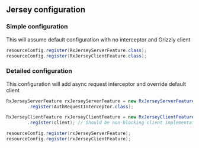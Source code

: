 ## Jersey configuration 
### Simple configuration
This will assume default configuration with no interceptor and Grizzly client
```java
resourceConfig.register(RxJerseyServerFeature.class);
resourceConfig.register(RxJerseyClientFeature.class);
```


### Detailed configuration
This configuration will add async request interceptor and override default client
```java
RxJerseyServerFeature rxJerseyServerFeature = new RxJerseyServerFeature()
        .register(AuthRequestInterceptor.class);

RxJerseyClientFeature rxJerseyClientFeature = new RxJerseyClientFeature()
        .register(client); // Should be non-blocking client implementation

resourceConfig.register(rxJerseyServerFeature);
resourceConfig.register(rxJerseyClientFeature);
```